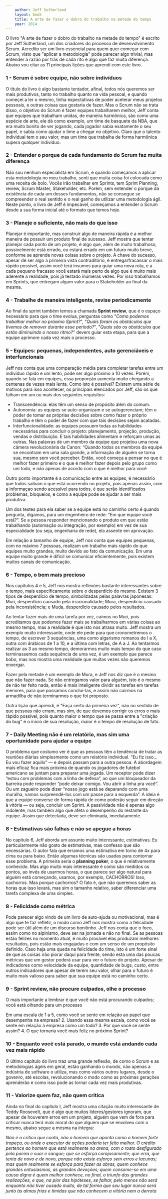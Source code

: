 ```yaml
---
    author: Jeff Sutherland
    layout: book
    title: A arte de fazer o dobro do trabalho na metade do tempo
    year: 2014
---
```


O livro "A arte de fazer o dobro do trabalho na metade do tempo" é escrito por Jeff Sutherland, um dos criadores do processo de desenvolvimento Scrum. Acredito ser um livro essencial para quem quer começar com Scrum, visto que "aplicar a metodologia" pode parecer algo trivial, mas entender a razão por trás de cada rito é algo que faz muita diferença. Abaixo vou citar as 11 principais lições que aprendi com este livro.

### 1 - Scrum é sobre equipe, não sobre indivíduos
O título do livro é algo bastante tentador, afinal, todos nós queremos ser mais produtivos, tanto no trabalho quanto na vida pessoal, e quando começei a ler o mesmo, tinha expectativas de poder acelerar meus projetos pessoais, e outras coisas que gostaria de fazer. Mas o Scrum não se trata disso, o objetivo do Scrum é fazer equipes trabalharem melhor, Jeff conta que equipes que trabalham unidas, de maneira harmônica, são como uma espécie de arte, ele dá como exemplo, um time de basquete da NBA, que era muito bonito de ver jogando, cada jogador sabia exatamente o seu papel, e sabia como ajudar o time a chegar no objetivo. Claro que o talento individual tem o seu valor, mas um time que trabalha de forma harmônica supera qualquer indivíduo.

### 2 - Entender o porque de cada fundamento do Scrum faz muita diferença

Não sou nenhum especialista em Scrum, e quando começamos a aplicar esta metodologia no meu trabalho, senti que muita coisa foi colocada como uma receita de bolo. Vocês irão trabalhar em Sprints, tem Sprint Planning, review, Scrum Master, Stakeholder, etc. Porém, sem entender o porque da existência de cada um desses fundamentos, não se consegue se compreender o real sentido e o real ganho de utilizar uma metodologia ágil. Neste ponto, o livro de Jeff é impecável, começamos a entender o Scrum desde a sua forma inicial até o formato que temos hoje.

### 3 - Planeje o suficiente, não mais do que isso 

Planejar é importante, mas construir algo de maneira rápida é a melhor maneira de possuir um produto final de sucesso. Jeff mostra que tentar planejar cada ponto de um projeto, é algo que, além de muito trabalhoso, possivelmente está errado, ou estará errado em um futuro muito breve, conforme se aprende novas coisas sobre o projeto. A chave do sucesso, apesar de ser algo a primeira vista contraditório, é entregarfracassar o mais rápido possível, assim você terá insumos para guiar uma nova rota, e a cada pequeno fracasso você estará mais perto de algo que é muito mais aderente a realidade, pois já testado inúmeras vezes. Por isso trabalhamos em Sprints, que entregam algum valor para o Stakeholder ao final da mesma.

### 4 - Trabalhe de maneira inteligente, revise periodicamente

Ao final da sprint também temos a chamada **Sprint review**, que é o espaço necessário para que o time evolua, perguntas como "*Como podemos trabalhar melhor no próximo Sprint?*", "*Quais foram os obstáculos que tivemos de remover durante esse período?*", "*Quais são os obstáculos que estão diminuindo o nosso ritmo?*" devem guiar esta etapa, para que a equipe aprimore cada vez mais o processo.


### 5 - Equipes: pequenas, independentes, auto gerenciáveis e interfuncionais

Jeff nos conta que uma comparação média para completar tarefas entre um indíviduo rápido e um lento, pode ser algo próximo a 10 vezes. Porém, quando se fala em equipes, essa proporção aumenta muito chegando a centenas de vezes mais lenta. Como isto é possível? Existem uma série de motivos para isso acontecer, os principais elencados por Jeff, são os que falham em um ou mais dos seguintes requisitos:

- Transcendência: elas têm um senso de propósito além do comum.
-  Autonomia: as equipes se auto-organizam e se autogerenciam; têm o poder de tomar as próprias decisões sobre como fazer o próprio trabalho e têm o poder de fazer com que tais decisões sejam acatadas.
- Interfuncionalidade: as equipes possuem todas as habilidades necessárias para concluir o projeto: planejamento, projeção, produção, vendas e distribuição. E tais habilidades alimentam e reforçam umas as outras. Nas palavras de um membro da equipe que projetou uma nova câmera revolucionária da Canon: “Quando todos os membros da equipe se encontram em uma sala grande, a informação de alguém se torna sua, mesmo sem você perceber. Então, você começa a pensar no que é melhor fazer primeiro e o que é melhor fazer depois pelo grupo como um todo, e não apenas de acordo com o que é melhor para você

Outro ponto importante é a comunicação entre as equipes, é necessário que todos saibam o que está ocorrendo no projeto, pois apenas assim, com a informaçao sendo acessível para todos, é que serão identificados problemas, bloqueios, e como a equipe pode se ajudar a ser mais produtiva.

Um dos testes para ela saber se a equipe está no caminho certo é quando pergunta, digamos, para um engenheiro de rede: “Em que equipe você está?”. Se a pessoa responder mencionando o produto em que estão trabalhando (automação ou integração, por exemplo) em vez de sua especialidade (ou seja, engenharia de rede), ela assente em aprovação.

Em relação a tamanho de equipe, Jeff nos conta que equipes pequenas, com no máximo 7 pessoas, realizam um trabalho mais rápido do que equipes muito grandes, muito devido ao fato da comunicação. Em uma equipe muito grande é díficil se comunicar eficientemente, pois existem muitos canais de comunicação.

### 6 - Tempo, o bem mais precioso

Nos capítulos 4 e 5, Jeff nos mostra reflexões bastante interessantes sobre o tempo, mais especificamente sobre o desperdício do mesmo. Existem 3 tipos de desperdício de tempo, simbolizadas pelas palavras japonesas: Muri, desperdício causado pela irracionalidade; Mura, desperdício causado pela inconsistência; e Muda, desperdício causado pelos resultados. 

Ao tentar fazer mais de uma tarefa por vez, caímos no Muri, pois acreditamos que podemos fazer mais se trabalharmos em várias coisas ao mesmo tempo, mas a realidade é que isto nos atrasa muito. Jeff mostra um exemplo muito interessante, onde ele pede para que cronometremos o tempo, de escrever 3 sequências, uma como algarismo romanos de I a X, outra com árabicos de 1 a 10, e a última com letras, de A a J. Ao tentarmos realizar as 3 ao mesmo tempo, demorarmos muito mais tempo do que caso terminassemos cada sequência de uma vez, é um exemplo que parece bobo, mas nos mostra uma realidade que muitas vezes não queremos enxergar.

Fazer pela metade é um exemplo de Mura, e Jeff nos diz que é o mesmo que não fazer nada. Se não entregamos valor para alguém, isto é o mesmo de não ter feito nada, então é mais inteligente dividir as tarefas em tarefas menores, para que possamos concluí-las, e assim não cairmos na armadilha de não terminarmos o que foi proposto.

Outra lição que aprendi, é "Faça certo da primeira vez", não no sentido de que pessoas não erram, mas sim, de que devemos corrigir os erros o mais rápido possível, pois quanto maior o tempo que se passa entre a "criação do bug" e o ínicio de sua resolução, maior é o tempo de resolução de fato.


### 7 - Daily Meeting não é um relatório, mas sim uma oportunidade para ajudar a equipe

O problema que costumo ver é que as pessoas têm a tendência de tratar as reuniões diárias simplesmente como um relatório individual. “Eu fiz isso... Eu vou fazer aquilo” — e depois passam para a outra pessoa. A abordagem mais eficaz fica mais próxima de quando os jogadores de futebol americano se juntam para preparar uma jogada. Um receptor pode dizer “estou com problemas com a linha de defesa”, ao que um bloqueador da barreira pode responder “pode deixar comigo. Vou abrir a linha pra você”. Ou um zagueiro pode dizer “nosso jogo está se deparando com uma muralha, vamos surpreendê-los com um passe para a esquerda”. A ideia é que a equipe converse de forma rápida de como poderão seguir em direção à vitória — ou seja, concluir um Sprint. A passividade não é apenas algo indolente, mas também algo que afeta o desempenho do restante da equipe. Assim que detectada, deve ser eliminada, imediatamente.


### 8 - Estimativas são falhas e não se apegue a horas

No capítulo 6, Jeff aborda um assunto muito interessante, estimativas. Eu particularmente não gosto de estimativas, mas confesso que são necessárias. O autor fala que erramos uma estimativa em torno de 4x para cima ou para baixo. Então algumas técnicas são usadas para contornar esse problema. A primeira seria o **planning poker**, o que é relativamente conhecido. Mas algo muito mais interessante é como são medidos os pontos, ao invés de usarmos horas, o que parece ser algo natural para alguém está começando, usamos, por exemplo, CACHORROS! Isso, cachorros. Mas porque cachorros? O fato é, que não queremos saber as horas que isso levará, mas sim o tamanho relativo, saber diferenciar uma tarefa complexa de uma simples.

### 8 - Felicidade como métrica

Pode parecer algo vindo de um livro de auto-ajuda ou motivacional, mas é algo que te faz refletir, o modo como Jeff nos mostra como a felicidade pode ser útil além de um discurso bonitinho. Jeff nos conta que o foco, assim como no alpinismo, deve ser na jornada e não no final. Se as pessoas estão felizes no momento atual, é muito provável elas produzam melhores resultados, pois estão mais engajadas e com um senso de um propósito definido. Caso haja uma queda na felicidade do time, isto é um forte sinal de que as coisas irão piorar daqui para frente, sendo esta uma das poucas métricas que um gestor poderá usar para ver o futuro do projeto. Apesar de indicadores como velocidade da equipe, quantidade de bugs, custo, entre outros indicadores que apesar de terem seu valor, olhar para o futuro é muito mais valioso para saber que sua equipe está no caminho certo. 

### 9 - Sprint review, não procure culpados, olhe o processo

O mais importante a lembrar é que você não está procurando culpados; você está olhando para um processo

Em uma escala de 1 a 5, como você se sente em relação ao papel que desempenha na empresa? 2. Usando essa mesma escala, como você se sente em relação à empresa como um todo? 3. Por que você se sente assim? 4. O que tornaria você mais feliz no próximo Sprint?

### 10 - Enquanto você está parado, o mundo está andando cada vez mais rápido

O último capítulo do livro traz uma grande reflexão, de como o Scrum e as metodologias ágeis em geral, estão ganhando o mundo, não apenas a indústria de software o utiliza, mas como vários outros lugares, desde o govenro, até escolas, revolucionando o modo como as próximas gerações aprenderão e como isso pode as tornar cada vez mais produtivas.

### 11 - Valorize quem faz, não quem critica

Ainda no final do capítulo I, Jeff mostra uma citação muito interessante de Teddy Roosevelt, que é algo que muitos líderes/gestores ignoram, que apesar de houverem erros em um projeto, alguém que vem de fora para criticar nunca terá mais moral do que alguem que se envolveu com o mesmo, abaixo segue a mesma na íntegra:

*Não é o crítico que conta, não o homem que aponta como o homem forte tropeça, ou onde o executor de ações poderia ter feito melhor. O crédito pertence ao homem que está realmente na arena, com o rosto desfigurado pela poeira e suor e sangue; que se esforça corajosamente; que erra, que tenta de novo e de novo, porque não existe esforço sem erros e lacunas; mas quem realmente se esforça para fazer as obras, quem conhece grandes entusiasmos, as grandes devoções; quem
consome-se em uma causa digna é quem melhor conhece, no final, o triunfo das grandes realizações, e que, na pior das hipóteses, se falhar, pelo menos não será enquanto não tiver ousado muito, de tal forma que seu lugar nunca será junto às almas frias e tímidas que não conhecem a vitória nem a derrota*
